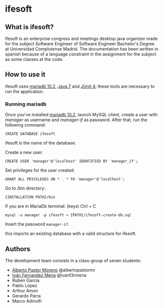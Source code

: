 # ifesoft
## What is ifesoft?
Ifesoft is an enterprise congress and meetings desktop java organizer made for the subject Software Engineer of Software Engineer Bachelor's Degree at Universidad Complutense Madrid.
The documentation has been written in spanish because of a language constraint in the assignment for the subject as some classes at the code.
## How to use it
ifesoft uses [mariadb 10.2](https://downloads.mariadb.org/mariadb/10.2.14/), [Java 7](http://www.oracle.com/technetwork/java/javase/downloads/java-archive-downloads-javase7-521261.html) and [JUnit 4](https://junit.org/junit4/); these tools are necessary to run the application.
### Running mariadb
Once you've installed [mariadb 10.2](https://downloads.mariadb.org/mariadb/10.2.14/), launch MySQL client, create a user with _manager_ as username and _manager-if_ as password.
After that, run the following command:

`CREATE DATABASE ifesoft`

ifesoft is the name of the database.

Create a new user:

`CREATE USER 'manager'@'localhost' IDENTIFIED BY 'manager_if';`

Set privileges for the user created:

`GRANT ALL PRIVILEGES ON * . * TO 'manager'@'localhost';`

Go to /bin directory:

`{INSTALLATION PATH}/bin`

If you are in MariaDb terminal: (keys) Ctrl + C

`mysql -u manager -p ifesoft < {PATH}/ifesoft-create-db.sql`

Insert the password `manager-if`.

this imports an existing database with a valid structure for ifesoft.
## Authors
The development team consists in a class-group of seven students:
  - [Alberto Pastor Moreno](https://github.com/albertopastormr/) @albertopastormr
  - [Iván Fernandez Mena](https://github.com/ivanfermena) @ivanf3rmena
  - Rubén García
  - Pablo López 
  - Arthur Amon
  - Gerardo Parra
  - Marco Adinolfi
